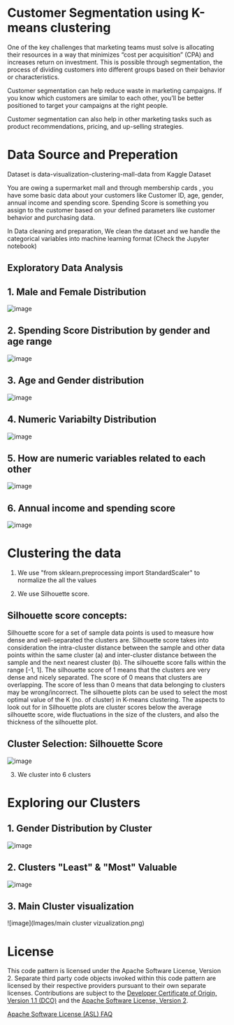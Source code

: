 # Customer Segmentation using K-means clustering

One of the key challenges that marketing teams must solve is allocating their resources in a way that minimizes “cost per acquisition” (CPA) and increases return on investment. This is possible through segmentation, the process of dividing customers into different groups based on their behavior or characteristics.

Customer segmentation can help reduce waste in marketing campaigns. If you know which customers are similar to each other, you’ll be better positioned to target your campaigns at the right people.

Customer segmentation can also help in other marketing tasks such as product recommendations, pricing, and up-selling strategies.

# Data Source and Preperation

Dataset is data-visualization-clustering-mall-data from Kaggle Dataset 

You are owing a supermarket mall and through membership cards , you have some basic data about your customers like Customer ID, age, gender, annual income and spending score.
Spending Score is something you assign to the customer based on your defined parameters like customer behavior and purchasing data.

In Data cleaning and preparation, We clean the dataset and we handle the categorical variables into machine learning format (Check the Jupyter notebook)

## Exploratory Data Analysis


## 1. Male and Female Distribution

![image](Images/malefemale.png)

## 2. Spending Score Distribution by gender and age range

![image](Images/spending_score_age_and_gender.png)

## 3. Age and Gender distribution

![image](Images/ageandgender.png)

## 4. Numeric Variabilty Distribution

![image](Images/Numeric_Variable_distribution.png)

## 5. How are numeric variables related to each other

![image](Images/numeric_value_relation.png)


## 6. Annual income and spending score

![image](Images/annualincomeandspendingscore.png)




# Clustering the data

1. We use "from sklearn.preprocessing import StandardScaler" to normalize the all the values 

2. We use Silhouette score. 

## Silhouette score concepts: 

Silhouette score for a set of sample data points is used to measure how dense and well-separated the clusters are.
Silhouette score takes into consideration the intra-cluster distance between the sample and other data points within the same cluster (a) and inter-cluster distance between the sample and the next nearest cluster (b).
The silhouette score falls within the range [-1, 1].
The silhouette score of 1 means that the clusters are very dense and nicely separated. The score of 0 means that clusters are overlapping. The score of less than 0 means that data belonging to clusters may be wrong/incorrect.
The silhouette plots can be used to select the most optimal value of the K (no. of cluster) in K-means clustering.
The aspects to look out for in Silhouette plots are cluster scores below the average silhouette score, wide fluctuations in the size of the clusters, and also the thickness of the silhouette plot.

## Cluster Selection: Silhouette Score

![image](Images/clusterselectionsilhouttescore.png)

3. We cluster into 6 clusters

# Exploring our Clusters

## 1. Gender Distribution by Cluster

![image](Images/gender_distribution_by_cluster.png)

## 2. Clusters "Least" & "Most" Valuable

![image](Images/Valuable_and_least_valuable_clusters.png)

## 3. Main Cluster visualization

![image](Images/main cluster vizualization.png)

# License
This code pattern is licensed under the Apache Software License, Version 2.  Separate third party code objects invoked within this code pattern are licensed by their respective providers pursuant to their own separate licenses. Contributions are subject to the [Developer Certificate of Origin, Version 1.1 (DCO)](https://developercertificate.org/) and the [Apache Software License, Version 2](https://www.apache.org/licenses/LICENSE-2.0.txt).

[Apache Software License (ASL) FAQ](https://www.apache.org/foundation/license-faq.html#WhatDoesItMEAN)
